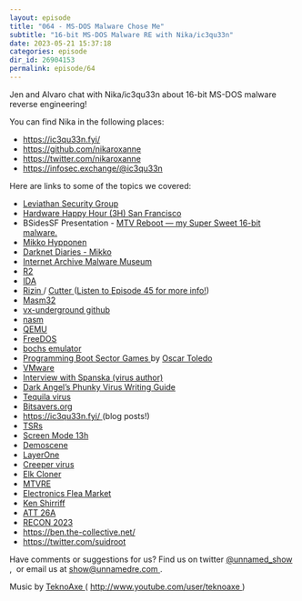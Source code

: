 ```yaml
---
layout: episode
title: "064 - MS-DOS Malware Chose Me"
subtitle: "16-bit MS-DOS Malware RE with Nika/ic3qu33n"
date: 2023-05-21 15:37:18
categories: episode
dir_id: 26904153
permalink: episode/64
---
```

<p dir="ltr">
 Jen and Alvaro chat with Nika/ic3qu33n about 16-bit MS-DOS malware reverse engineering!
</p>
<p dir="ltr">
 You can find Nika in the following places:
</p>
<ul>
 <li dir="ltr">
  <a href="https://ic3qu33n.fyi/">
   https://ic3qu33n.fyi/
  </a>
 </li>
 <li dir="ltr">
  <a href="https://github.com/nikaroxanne">
   https://github.com/nikaroxanne
  </a>
 </li>
 <li dir="ltr">
  <a href="https://twitter.com/nikaroxanne">
   https://twitter.com/nikaroxanne
  </a>
 </li>
 <li dir="ltr">
  <a href="https://infosec.exchange/@ic3qu33n">
    https://infosec.exchange/@ic3qu33n
  </a>
 </li>
</ul>
<p dir="ltr">
 Here are links to some of the topics we covered:
</p>
<ul>
 <li dir="ltr">
  <a href="https://www.leviathansecurity.com/">
   Leviathan Security Group
  </a>
 </li>
 <li dir="ltr">
  <a href="https://www.meetup.com/hardwarehappyhoursf/">
   Hardware Happy Hour (3H) San Francisco
  </a>
 </li>
 <li dir="ltr">
  BSidesSF Presentation -
  <a href="https://www.youtube.com/watch?v=XIa0ThCbLfs">
   MTV Reboot — my Super Sweet 16-bit malware.
  </a>
 </li>
 <li dir="ltr">
  <a href="https://mikko.com/">
   Mikko Hypponen
  </a>
 </li>
 <li dir="ltr">
  <a href="https://darknetdiaries.com/episode/74/">
   Darknet Diaries - Mikko
  </a>
 </li>
 <li dir="ltr">
  <a href="https://archive.org/details/malwaremuseum">
   Internet Archive Malware Museum
  </a>
 </li>
 <li dir="ltr">
  <a href="https://rada.re/n/">
   R2
  </a>
 </li>
 <li dir="ltr">
  <a href="https://hex-rays.com/ida-pro/">
   IDA
  </a>
 </li>
 <li dir="ltr">
  <a href="https://rizin.re/">
   Rizin
  </a>
  /
  <a href="https://cutter.re/">
   Cutter
  </a>
  (<a href="https://unnamedre.com/episode/45">Listen to Episode 45 for more info!</a>)
 </li>
 <li dir="ltr">
  <a href="http://www.masm32.com/">
   Masm32
  </a>
 </li>
 <li dir="ltr">
  <a href="https://github.com/vxunderground">
   vx-underground github
  </a>
 </li>
 <li dir="ltr">
  <a href="https://www.nasm.us/">
   nasm
  </a>
 </li>
 <li dir="ltr">
  <a href="https://www.qemu.org/">
   QEMU
  </a>
 </li>
 <li dir="ltr">
  <a href="https://www.freedos.org/">
   FreeDOS
  </a>
 </li>
 <li dir="ltr">
  <a href="https://bochs.sourceforge.io/">
   bochs emulator
  </a>
 </li>
 <li dir="ltr">
  <a href="https://www.lulu.com/shop/oscar-toledo-gutierrez/programming-boot-sector-games/paperbproduct-24188564.html?page=1&amp;pageSize=4">
   Programming Boot Sector Games
  </a>
  by
  <a href="https://nanochess.org/">
   Oscar Toledo
  </a>
 </li>
 <li dir="ltr">
  <a href="https://www.vmware.com/">
   VMware
  </a>
 </li>
 <li dir="ltr">
  <a href="https://web.archive.org/web/20131102043450/http://vxheaven.org/lib/static/vdat/ivspansk.htm">
   Interview with Spanska (virus author)
  </a>
 </li>
 <li dir="ltr">
  <a href="https://github.com/maestron/hacking-tutorials/blob/masDark%20Angel's%20Phunky%20Virus%20Writing%20Guide%20.txt">
   Dark Angel’s Phunky Virus Writing Guide
  </a>
 </li>
 <li dir="ltr">
  <a href="http://virus.wikidot.com/tequila">
   Tequila virus
  </a>
 </li>
 <li dir="ltr">
  <a href="http://www.bitsavers.org/">
   Bitsavers.org
  </a>
 </li>
 <li dir="ltr">
  <a href="https://ic3qu33n.fyi/">
   https://ic3qu33n.fyi/
  </a>
  (blog posts!)
 </li>
 <li dir="ltr">
  <a href="https://en.wikipedia.org/wiki/Terminate-and-stay-resident_program">
   TSRs
  </a>
 </li>
 <li dir="ltr">
  <a href="https://en.wikipedia.org/wiki/Mode_13h">
   Screen Mode 13h
  </a>
 </li>
 <li dir="ltr">
  <a href="https://en.wikipedia.org/wiki/Demoscene">
   Demoscene
  </a>
 </li>
 <li dir="ltr">
  <a href="https://l1demo.org/">
   LayerOne
  </a>
 </li>
 <li dir="ltr">
  <a href="https://en.wikipedia.org/wiki/Creeper_and_Reaper">
   Creeper virus
  </a>
 </li>
 <li dir="ltr">
  <a href="https://en.wikipedia.org/wiki/Elk_Cloner">
   Elk Cloner
  </a>
 </li>
 <li dir="ltr">
  <a href="https://www.meetup.com/mountain-view-reverse-engineering-meetup/">
   MTVRE
  </a>
 </li>
 <li dir="ltr">
  <a href="https://www.electronicsfleamarket.com/">
   Electronics Flea Market
  </a>
 </li>
 <li dir="ltr">
  <a href="https://www.righto.com/">
   Ken Shirriff
  </a>
 </li>
 <li dir="ltr">
  <a href="https://github.com/diamondman/att26a">
   ATT 26A
  </a>
 </li>
 <li dir="ltr">
  <a href="https://recon.cx/2023/">
   RECON 2023
  </a>
 </li>
 <li dir="ltr">
  <a href="https://ben.the-collective.net/">
   https://ben.the-collective.net/
  </a>
 </li>
 <li dir="ltr">
  <a href="https://twitter.com/suidroot">
   https://twitter.com/suidroot
  </a>
 </li>
</ul>
<p dir="ltr">
 Have comments or suggestions for us? Find us on twitter
 <a href="https://twitter.com/unnamed_show">
  @unnamed_show
 </a>
 ,  or email us at
 <a href="mailto:show@unnamedre.com">
  show@unnamedre.com
 </a>
 .
</p>
<p dir="ltr">
 Music by
 <a href="http://www.teknoaxe.com">
  TeknoAxe
 </a>
 (
 <a href="http://www.youtube.com/user/teknoaxe">
  http://www.youtube.com/user/teknoaxe
 </a>
 )
</p>
<p>
</p>
